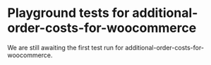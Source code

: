 # Playground tests for additional-order-costs-for-woocommerce
We are still awaiting the first test run for additional-order-costs-for-woocommerce.
